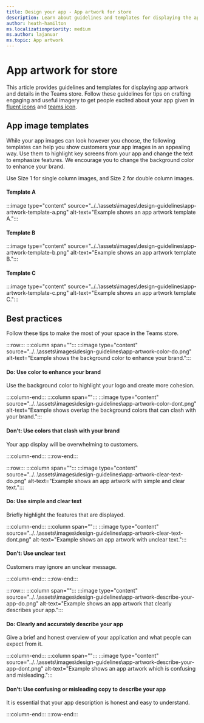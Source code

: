 ```yaml
---
title: Design your app - App artwork for store
description: Learn about guidelines and templates for displaying the app artwork.
author: heath-hamilton
ms.localizationpriority: medium
ms.author: lajanuar
ms.topic: App artwork
---
```

# App artwork for store

This article provides guidelines and templates for displaying app artwork and details in the Teams store. Follow these guidelines for tips on crafting engaging and useful imagery to get people excited about your app given in [fluent icons](https://www.figma.com/community/file/836835755999342788) and [teams icon](https://fluentsite.z22.web.core.windows.net/0.66.2/icon-viewer).

## App image templates

While your app images can look however you choose, the following templates can help you show customers your app images in an appealing way. Use them to highlight key screens from your app and change the text to emphasize features. We encourage you to change the background color to enhance your brand.

Use Size 1 for single column images, and Size 2 for double column images.

#### Template A

:::image type="content" source="../..\assets\images\design-guidelines\app-artwork-template-a.png" alt-text="Example shows an app artwork template A.":::

#### Template B

:::image type="content" source="../..\assets\images\design-guidelines\app-artwork-template-b.png" alt-text="Example shows an app artwork template B.":::

#### Template C

:::image type="content" source="../..\assets\images\design-guidelines\app-artwork-template-c.png" alt-text="Example shows an app artwork template C.":::

## Best practices

Follow these tips to make the most of your space in the Teams store.

:::row:::
   :::column span="":::
:::image type="content" source="../..\assets\images\design-guidelines\app-artwork-color-do.png" alt-text="Example shows the background color to enhance your brand.":::

#### Do: Use color to enhance your brand

Use the background color to highlight your logo and create more cohesion.

   :::column-end:::
   :::column span="":::
:::image type="content" source="../..\assets\images\design-guidelines\app-artwork-color-dont.png" alt-text="Example shows overlap the background colors that can clash with your brand.":::

#### Don’t: Use colors that clash with your brand

Your app display will be overwhelming to customers.

   :::column-end:::
:::row-end:::

:::row:::
   :::column span="":::
:::image type="content" source="../..\assets\images\design-guidelines\app-artwork-clear-text-do.png" alt-text="Example shows an app artwork with simple and clear text.":::

#### Do: Use simple and clear text

Briefly highlight the features that are displayed.

   :::column-end:::
   :::column span="":::
:::image type="content" source="../..\assets\images\design-guidelines\app-artwork-clear-text-dont.png" alt-text="Example shows an app artwork with unclear text.":::

#### Don’t: Use unclear text

Customers may ignore an unclear message.

   :::column-end:::
:::row-end:::

:::row:::
   :::column span="":::
:::image type="content" source="../..\assets\images\design-guidelines\app-artwork-describe-your-app-do.png" alt-text="Example shows an app artwork that clearly describes your app.":::

#### Do: Clearly and accurately describe your app

Give a brief and honest overview of your application and what people can expect from it.

   :::column-end:::
   :::column span="":::
:::image type="content" source="../..\assets\images\design-guidelines\app-artwork-describe-your-app-dont.png" alt-text="Example shows an app artwork which is confusing and misleading.":::

#### Don’t: Use confusing or misleading copy to describe your app

It is essential that your app description is honest and easy to understand.

   :::column-end:::
:::row-end:::
